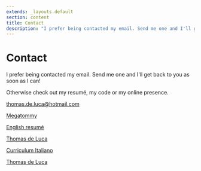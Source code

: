 ```yaml
---
extends: _layouts.default
section: content
title: Contact
description: "I prefer being contacted my email. Send me one and I'll get back to you as soon as I can! Otherwise check out my resumé, my code or my online presence."
---
```


# Contact

I prefer being contacted my email. Send me one and I'll get back to you as soon as I can!

Otherwise check out my resumé, my code or my online presence.

<div class="contact-page row">
    <div class="col-sm-6 order-1 order-sm-1"><p><i class="icon-mail"></i> <a href="mailto:thomas.de.luca@hotmail.com">thomas.de.luca@hotmail.com</a></p></div>
    <div class="col-sm-6 order-4 order-sm-2"><p><i class="icon-github-circled"></i> <a href="https://github.com/megatommy" target="_blank">Megatommy</a></p></div>
    <div class="col-sm-6 order-2 order-sm-3"><p><i class="icon-file-pdf"></i> <a href="/Thomas_de_Luca_CV.pdf" target="_blank">English resumé</a></p></div>
    <div class="col-sm-6 order-5 order-sm-4"><p><i class="icon-linkedin"></i> <a href="https://www.linkedin.com/in/thomas-de-luca-b093099a/" target="_blank">Thomas de Luca</a></p></div>
    <div class="col-sm-6 order-3 order-sm-5"><p><i class="icon-file-pdf"></i> <a href="/Thomas_de_Luca_CV-IT.pdf" target="_blank">Curriculum Italiano</a></p></div>
    <div class="col-sm-6 order-last order-sm-last"><p><i class="icon-facebook"></i> <a href="https://www.facebook.com/megatommy" target="_blank">Thomas de Luca</a></p></div>
</div>